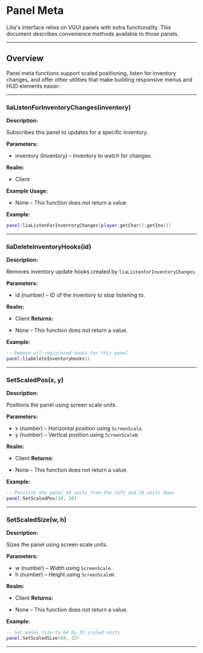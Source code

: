 # Panel Meta

Lilia's interface relies on VGUI panels with extra functionality. This document describes convenience methods available to those panels.

---

## Overview

Panel meta functions support scaled positioning, listen for inventory changes, and offer other utilities that make building responsive menus and HUD elements easier.

---

### liaListenForInventoryChanges(inventory)

**Description:**

Subscribes this panel to updates for a specific inventory.

**Parameters:**

* inventory (Inventory) – Inventory to watch for changes.

**Realm:**

* Client

**Example Usage:**

* None – This function does not return a value.

**Example:**

```lua
panel:liaListenForInventoryChanges(player:getChar():getInv())
```
---

### liaDeleteInventoryHooks(id)

**Description:**

Removes inventory update hooks created by `liaListenForInventoryChanges`.

**Parameters:**

* id (number) – ID of the inventory to stop listening to.

**Realm:**

* Client
**Returns:**

* None – This function does not return a value.

**Example:**

```lua
-- Remove all registered hooks for this panel
panel:liaDeleteInventoryHooks()
```
---

### SetScaledPos(x, y)

**Description:**

Positions the panel using screen scale units.

**Parameters:**

* x (number) – Horizontal position using `ScreenScale`.
* y (number) – Vertical position using `ScreenScaleH`.

**Realm:**

* Client
**Returns:**

* None – This function does not return a value.

**Example:**

```lua
-- Position the panel 10 units from the left and 20 units down
panel:SetScaledPos(10, 20)
```
---

### SetScaledSize(w, h)

**Description:**

Sizes the panel using screen scale units.

**Parameters:**

* w (number) – Width using `ScreenScale`.
* h (number) – Height using `ScreenScaleH`.

**Realm:**

* Client
**Returns:**

* None – This function does not return a value.

**Example:**

```lua
-- Set panel size to 64 by 32 scaled units
panel:SetScaledSize(64, 32)
```
---
